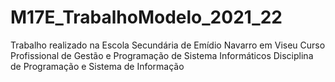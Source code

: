 # M17E_TrabalhoModelo_2021_22
Trabalho realizado na Escola Secundária de Emídio Navarro em Viseu
Curso Profissional de Gestão e Programação de Sistema Informáticos
Disciplina de Programação e Sistema de Informação
